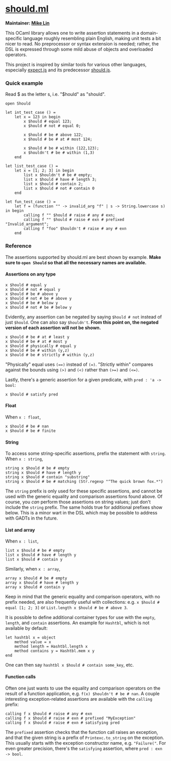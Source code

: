 # [should.ml](https://github.com/mlin/should.js)
**Maintainer: [Mike Lin](https://blog.mlin.net/)**


This OCaml library allows one to write assertion statements in a
domain-specific language roughly resembling plain English, making unit
tests a bit nicer to read. No preprocessor or syntax extension is needed;
rather, the DSL is expressed through some mild abuse of objects and
overloaded operators.

This project is inspired by similar tools for various other languages,
especially [expect.js](https://github.com/LearnBoost/expect.js/) and its
predecessor [should.js](https://github.com/visionmedia/should.js/).

### Quick example

Read $ as the letter s, i.e. "$hould" as "should".

```
open Should

let int_test_case () =
    let x = 123 in begin
        x $hould # equal 123;
        x $hould # not # equal 0;
        
        x $hould # be # above 122;
        x $hould # be # at # most 124;
        
        x $hould # be # within (122,123);
        x $houldn't # be # within (1,3)
    end

let list_test_case () =
    let x = [1; 2; 3] in begin
        list x $houldn't # be # empty;
        list x $hould # have # length 3;
        list x $hould # contain 2;
        list x $hould # not # contain 0
    end

let fun_test_case () =
    let f = (function "" -> invalid_arg "f" | s -> String.lowercase s) in begin
        calling f "" $hould # raise # any # exn;
        calling f "" $hould # raise # exn # prefixed "Invalid_argument";
        calling f "foo" $houldn't # raise # any # exn
    end
```


### Reference

The assertions supported by should.ml are best shown by example. **Make sure to
`open Should` so that all the necessary names are available.**

#### Assertions on any type

```
x $hould # equal y
x $hould # not # equal y
x $hould # be # above y
x $hould # not # be # above y
x $hould # be # below y
x $hould # not # be # below y
```


Evidently, any assertion can be negated by saying `$hould # not` instead of just
`$hould`. One can also say `$houldn't`. **From this point on, the negated version
of each assertion will not be shown.**

```
x $hould # be # at # least y
x $hould # be # at # most y
x $hould # physically # equal y
x $hould # be # within (y,z)
x $hould # be # strictly # within (y,z)
```

"Physically" equal uses `(==)` instead of `(=)`. "Strictly within" compares
against the bounds using `(>)` and `(<)` rather than `(>=)` and `(<=)`.


Lastly, there's a generic assertion for a given predicate, with
`pred : 'a -> bool`:

```
x $hould # satisfy pred
```

#### Float

When `x : float`,
```
x $hould # be # nan
x $hould # be # finite
```

#### String

To access some string-specific assertions, prefix the statement with `string`.
When `x : string`,
```
string x $hould # be # empty
string x $hould # have # length y
string x $hould # contain "substring"
string x $hould # be # matching (Str.regexp "^The quick brown fox.*")
```

The `string` prefix is only used for these specific assertions, and cannot be
used with the generic equality and comparison assertions found above. Of course,
you _can_ perform those assertions on string values; just don't include the
`string` prefix. The same holds true for additional prefixes show below. This is
a minor wart in the DSL which may be possible to address with GADTs in the
future.

#### List and array

When `x : list`,
```
list x $hould # be # empty
list x $hould # have # length y
list x $hould # contain y
```

Similarly, when `x : array`,
```
array x $hould # be # empty
array x $hould # have # length y
array x $hould # contain y
```

Keep in mind that the generic equality and comparison operators, with no prefix
needed, are also frequently useful with collections: e.g.
`x $hould # equal [1; 2; 3]` or `List.length x $hould # be # above 3`.

It is possible to define additional container types for use with the `empty`,
`length`, and `contain` assertions. An example for `Hashtbl`, which is not
available by default:

```
let hashtbl x = object
    method value = x
    method length = Hashtbl.length x
    method contains y = Hashtbl.mem x y
end
```

One can then say `hashtbl x $hould # contain some_key`, etc.

#### Function calls

Often one just wants to use the equality and comparison operators on the result
of a function application, e.g. `f(x) $houldn't # be # nan`. A couple
interesting exception-related assertions are available with the `calling`
prefix:

```
calling f x $hould # raise # any # exn
calling f x $hould # raise # exn # prefixed "MyException"
calling f x $hould # raise # exn # satisfying pred
```

The `prefixed` assertion checks that the function call raises an exception, and
that the given string is a prefix of `Printexc.to_string` on the exception. This
usually starts with the exception constructor name, e.g. `"Failure("`. For even
greater precision, there's the `satisfying` assertion, where
`pred : exn -> bool`.
